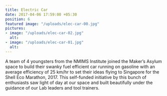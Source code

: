 ```yaml
---
title: Electric Car
date: 2017-04-06 17:59:00 +05:30
position: 6
featured image: "/uploads/elec-car-00.jpg"
pictures:
- image: "/uploads/elec-car-02.jpg"
  alt:
- image: "/uploads/elec-car-01.jpg"
  alt:
---
```


A team of 4 youngsters from the NMIMS Institute joined the Maker’s Asylum space to build their swanky fuel efficient car running on gasoline with an average efficiency of 25 km/hr to set their ideas flying to Singapore for the Shell Eco Marathon, 2017. This self-funded initiative by this bunch of enthusiasts saw light of day at our space and built beautifully under the guidance of our Lab leaders and tool trainers.
